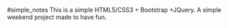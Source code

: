 #simple_notes
This is a simple HTML5/CSS3 + Bootstrap +JQuery.
A simple weekend project made to have fun.